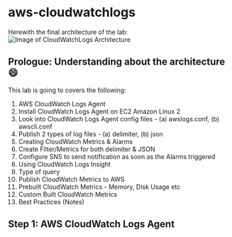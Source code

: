# aws-cloudwatchlogs

Herewith the final architecture of the lab:
![Image of CloudWatchLogs Architecture](https://d2908q01vomqb2.cloudfront.net/fc074d501302eb2b93e2554793fcaf50b3bf7291/2018/04/25/SPO_Data-ingestion_final.png)

## Prologue: Understanding about the architecture :smile:
This lab is going to covers the following:
1. AWS CloudWatch Logs Agent
  1. Install CloudWatch Logs Agent on EC2 Amazon Linux 2
  1. Look into CloudWatch Logs Agent config files - (a) awslogs.conf, (b) awscli.conf
  1. Publish 2 types of log files - (a) delimiter, (b) json
1. Creating CloudWatch Metrics & Alarms
  1. Create Filter/Metrics for both delimiter & JSON
  1. Configure SNS to send notification as soon as the Alarms triggered
1. Using CloudWatch Logs Insight
  1. Type of query
1. Publish CloudWatch Metrics to AWS
  1. Prebuilt CloudWatch Metrics - Memory, Disk Usage etc
  1. Custom Built CloudWatch Metrics
1. Best Practices (Notes)


## Step 1: AWS CloudWatch Logs Agent
